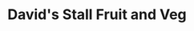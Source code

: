 ---
title: "David's Stall Fruit and Veg"
url: /luddenham/davids-stall-fruit-and-veg/
shop: Gemüse & Obst
---
